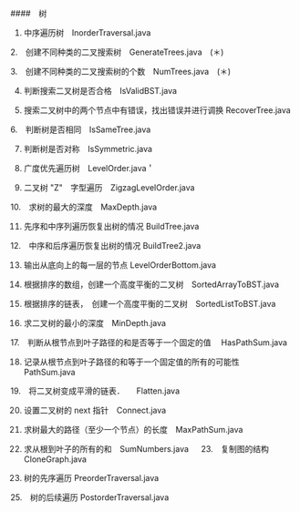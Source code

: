 ####　树

1. 中序遍历树　InorderTraversal.java

2.　创建不同种类的二叉搜索树　GenerateTrees.java　(＊)

3.　创建不同种类的二叉搜索树的个数　NumTrees.java　(＊)

4. 判断搜索二叉树是否合格　IsValidBST.java

5. 搜索二叉树中的两个节点中有错误，找出错误并进行调换 RecoverTree.java

6.　判断树是否相同　IsSameTree.java

7. 判断树是否对称　IsSymmetric.java 

8. 广度优先遍历树　LevelOrder.java＇

9. 二叉树 "Z"　字型遍历　ZigzagLevelOrder.java

10.　求树的最大的深度　MaxDepth.java

11. 先序和中序列遍历恢复出树的情况 BuildTree.java

12.　中序和后序遍历恢复出树的情况 BuildTree2.java

13. 输出从底向上的每一层的节点 LevelOrderBottom.java

14. 根据排序的数组，创建一个高度平衡的二叉树　SortedArrayToBST.java

15. 根据排序的链表，　创建一个高度平衡的二叉树　SortedListToBST.java

16. 求二叉树的最小的深度　MinDepth.java

17.　判断从根节点到叶子路径的和是否等于一个固定的值　 HasPathSum.java

18. 记录从根节点到叶子路径的和等于一个固定值的所有的可能性　PathSum.java

19.　将二叉树变成平滑的链表．　　Flatten.java

20. 设置二叉树的 next 指针　Connect.java

21. 求树最大的路径（至少一个节点）的长度　MaxPathSum.java　

22. 求从根到叶子的所有的和　SumNumbers.java
　
23.　复制图的结构 CloneGraph.java

24. 树的先序遍历 PreorderTraversal.java

25.　树的后续遍历 PostorderTraversal.java
